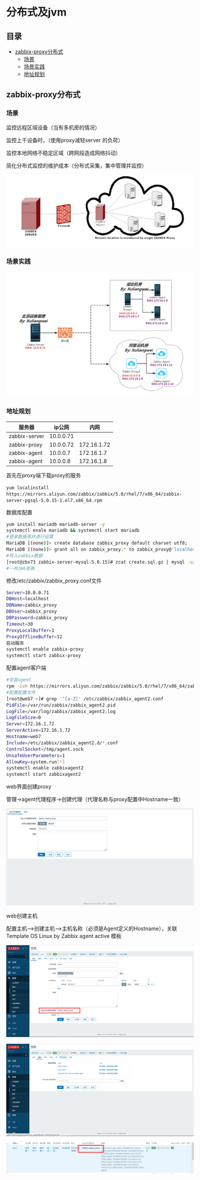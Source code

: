 # 分布式及jvm

## 目录

-   [zabbix-proxy分布式](#zabbix-proxy分布式)
    -   [场景](#场景)
    -   [场景实践](#场景实践)
    -   [地址规划](#地址规划)

## zabbix-proxy分布式

### 场景

监控远程区域设备（当有多机房的情况）

监控上千设备时，（使用proxy减轻server 的负荷）

监控本地网络不稳定区域（跨网段造成网络抖动）

简化分布式监控的维护成本（分布式采集，集中管理并监控）

![](image/image_roFGtrDbcy.png)

### 场景实践

![](image/image_GTQlNmfyow.png)

### 地址规划

| 服务器           | ip公网      | 内网          |
| ------------- | --------- | ----------- |
| zabbix-server | 10.0.0.71 |             |
| zabbix-proxy  | 10.0.0.72 | 172.16.1.72 |
| zabbix-agent  | 10.0.0.7  | 172.16.1.7  |
| zabbix-agent  | 10.0.0.8  | 172.16.1.8  |

首先在proxy端下载proxy的服务

`yum localinstall https://mirrors.aliyun.com/zabbix/zabbix/5.0/rhel/7/x86_64/zabbix-server-pgsql-5.0.15-1.el7.x86_64.rpm`

数据库配置

```bash
yum install mariadb mariadb-server -y
systemctl enale mariadb && systemctl start mariadb
#登录数据库并进行设置
MariaDB [(none)]> create database zabbix_proxy default charset utf8;
MariaDB [(none)]> grant all on zabbix_proxy.* to zabbix_proxy@'localhost' identified by 'zabbix_proxy';
#导入zabbix数据
[root@zbx73 zabbix-server-mysql-5.0.15]# zcat create.sql.gz | mysql -uzabbix_proxy -pzabbix_proxy zabbix_proxy
#一共166张表
```

修改/etc/zabbix/zabbix\_proxy.conf文件

```bash
Server=10.0.0.71
DBHost=localhost
DBName=zabbix_proxy
DBUser=zabbix_proxy
DBPassword=zabbix_proxy
Timeout=30
ProxyLocalBuffer=1
ProxyOfflineBuffer=12
启动服务
systemctl enable zabbix-proxy
systemctl start zabbix-proxy
```

配置agent客户端

```bash
#安装agent
rpm -ivh https://mirrors.aliyun.com/zabbix/zabbix/5.0/rhel/7/x86_64/zabbix-agent-5.0.15-1.el7.x86_64.rpm
#配置配置文件
[root@web7 ~]# grep '^[a-Z]' /etc/zabbix/zabbix_agent2.conf
PidFile=/var/run/zabbix/zabbix_agent2.pid
LogFile=/var/log/zabbix/zabbix_agent2.log
LogFileSize=0
Server=172.16.1.72
ServerActive=172.16.1.72
Hostname=web7
Include=/etc/zabbix/zabbix_agent2.d/*.conf
ControlSocket=/tmp/agent.sock
UnsafeUserParameters=1
AllowKey=system.run[*]
systemctl enable zabbixagent2
systemctl start zabbixagent2
```

web界面创建proxy

管理→agent代理程序→创建代理（代理名称与proxy配置中Hostname一致）

![](image/image_kXNHlOmtLG.png)

web创建主机

配置主机-->创建主机-->主机名称（必须是Agent定义的Hostname），关联 Template OS Linux by Zabbix agent active 模板

![](image/image_LikvosKflT.png)

![](image/image_hyu0AqdQId.png)

![](image/image_L9sIVuU_2G.png)
